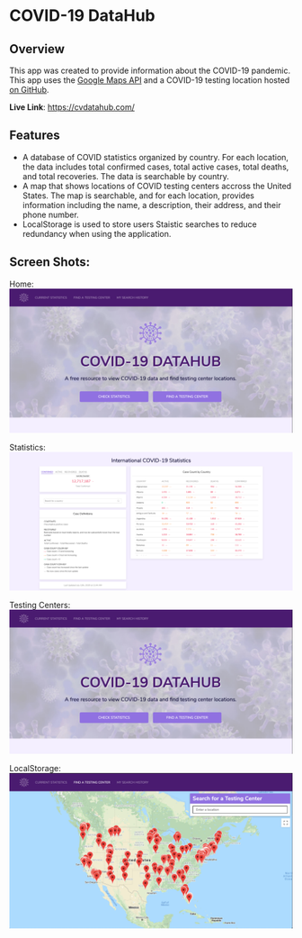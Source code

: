 # COVID-19 DataHub

## Overview
This app was created to provide information about the COVID-19 pandemic. This app uses the [Google Maps API][1] and a COVID-19 testing location hosted [on GitHub][2].

**Live Link**: https://cvdatahub.com/

## Features
- A database of COVID statistics organized by country. For each location, the data includes total confirmed cases, total active cases, total deaths, and total recoveries. The data is searchable by country.
- A map that shows locations of COVID testing centers accross the United States. The map is searchable, and for each location, provides information including the name, a description, their address, and their phone number. 
- LocalStorage is used to store users Staistic searches to reduce redundancy when using the application.

## Screen Shots:
Home:
![COVID Statistics Demo](https://raw.githubusercontent.com/tedpedersen/group-project-uc-berkeley/master/assets/img/03.png)

Statistics:
![COVID Statistics Demo](https://raw.githubusercontent.com/tedpedersen/group-project-uc-berkeley/master/assets/img/01.png)

Testing Centers:
![COVID Testing Demo](https://raw.githubusercontent.com/tedpedersen/group-project-uc-berkeley/master/assets/img/03.png)

LocalStorage:
![LocalStorage Demo](https://raw.githubusercontent.com/tedpedersen/group-project-uc-berkeley/master/assets/img/02.png)

[1]: <https://developers.google.com/maps/documentation> "Google Maps API"
[2]: <https://github.com/covid-19-testing> "COVID API on GitHub"
